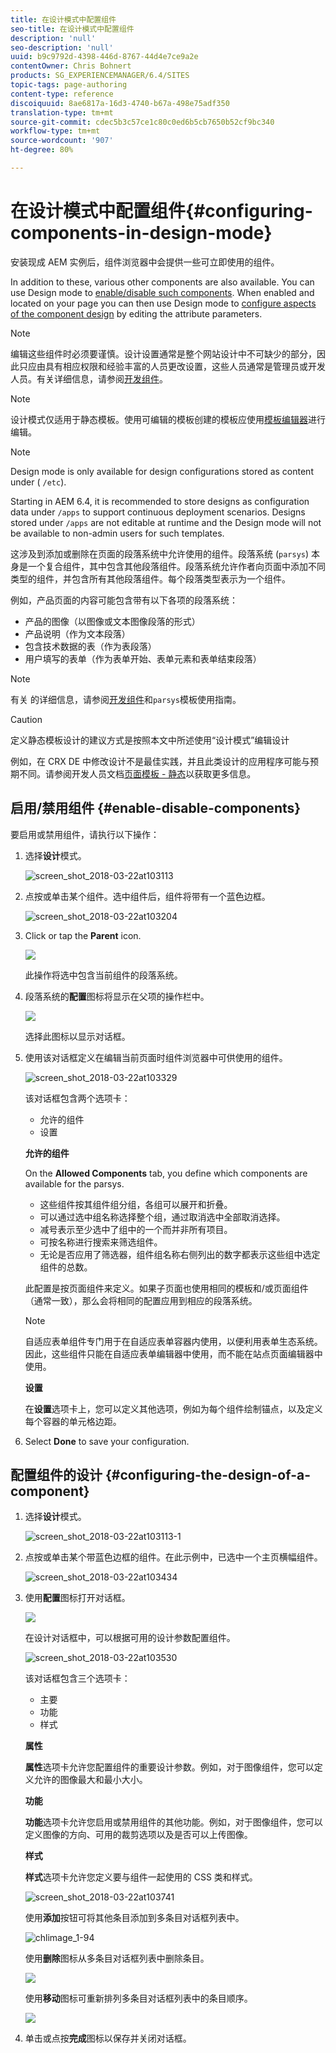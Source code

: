 ```yaml
---
title: 在设计模式中配置组件
seo-title: 在设计模式中配置组件
description: 'null'
seo-description: 'null'
uuid: b9c9792d-4398-446d-8767-44d4e7ce9a2e
contentOwner: Chris Bohnert
products: SG_EXPERIENCEMANAGER/6.4/SITES
topic-tags: page-authoring
content-type: reference
discoiquuid: 8ae6817a-16d3-4740-b67a-498e75adf350
translation-type: tm+mt
source-git-commit: cdec5b3c57ce1c80c0ed6b5cb7650b52cf9bc340
workflow-type: tm+mt
source-wordcount: '907'
ht-degree: 80%

---
```



# 在设计模式中配置组件{#configuring-components-in-design-mode}

安装现成 AEM 实例后，组件浏览器中会提供一些可立即使用的组件。

In addition to these, various other components are also available. You can use Design mode to [enable/disable such components](#enable-disable-components). When enabled and located on your page you can then use Design mode to [configure aspects of the component design](#configuring-the-design-of-a-component) by editing the attribute parameters.

>[!NOTE]
>
>编辑这些组件时必须要谨慎。设计设置通常是整个网站设计中不可缺少的部分，因此只应由具有相应权限和经验丰富的人员更改设置，这些人员通常是管理员或开发人员。有关详细信息，请参阅[开发组件](/help/sites-developing/components.md)。

>[!NOTE]
>
>设计模式仅适用于静态模板。使用可编辑的模板创建的模板应使用[模板编辑器](/help/sites-authoring/templates.md)进行编辑。

>[!NOTE]
>
>Design mode is only available for design configurations stored as content under ( `/etc`).
>
>Starting in AEM 6.4, it is recommended to store designs as configuration data under `/apps` to support continuous deployment scenarios. Designs stored under `/apps` are not editable at runtime and the Design mode will not be available to non-admin users for such templates.

这涉及到添加或删除在页面的段落系统中允许使用的组件。段落系统 (`parsys`) 本身是一个复合组件，其中包含其他段落组件。段落系统允许作者向页面中添加不同类型的组件，并包含所有其他段落组件。每个段落类型表示为一个组件。

例如，产品页面的内容可能包含带有以下各项的段落系统：

* 产品的图像（以图像或文本图像段落的形式）
* 产品说明（作为文本段落）
* 包含技术数据的表（作为表段落）
* 用户填写的表单（作为表单开始、表单元素和表单结束段落）

>[!NOTE]
>
>有关 [](/help/sites-developing/components.md) 的详细信息，请参阅[开发组件](/help/sites-developing/dev-guidelines-bestpractices.md#guidelines-for-using-templates-and-components)和`parsys`模板使用指南。

>[!CAUTION]
>
>定义静态模板设计的建议方式是按照本文中所述使用“设计模式”编辑设计
>
>例如，在 CRX DE 中修改设计不是最佳实践，并且此类设计的应用程序可能与预期不同。请参阅开发人员文档[页面模板 - 静态](/help/sites-developing/page-templates-static.md#how-template-designs-are-applied)以获取更多信息。

## 启用/禁用组件 {#enable-disable-components}

要启用或禁用组件，请执行以下操作：

1. 选择&#x200B;**设计**&#x200B;模式。

   ![screen_shot_2018-03-22at103113](assets/screen_shot_2018-03-22at103113.png)

1. 点按或单击某个组件。选中组件后，组件将带有一个蓝色边框。

   ![screen_shot_2018-03-22at103204](assets/screen_shot_2018-03-22at103204.png)

1. Click or tap the **Parent** icon.

   ![](do-not-localize/screen_shot_2018-03-22at103204.png)

   此操作将选中包含当前组件的段落系统。

1. 段落系统的&#x200B;**配置**&#x200B;图标将显示在父项的操作栏中。

   ![](do-not-localize/screen_shot_2018-03-22at103256.png)

   选择此图标以显示对话框。

1. 使用该对话框定义在编辑当前页面时组件浏览器中可供使用的组件。

   ![screen_shot_2018-03-22at103329](assets/screen_shot_2018-03-22at103329.png)

   该对话框包含两个选项卡：

   * 允许的组件
   * 设置

   **允许的组件**

   On the **Allowed Components** tab, you define which components are available for the parsys.

   * 这些组件按其组件组分组，各组可以展开和折叠。
   * 可以通过选中组名称选择整个组，通过取消选中全部取消选择。
   * 减号表示至少选中了组中的一个而并非所有项目。
   * 可按名称进行搜索来筛选组件。
   * 无论是否应用了筛选器，组件组名称右侧列出的数字都表示这些组中选定组件的总数。

   此配置是按页面组件来定义。如果子页面也使用相同的模板和/或页面组件（通常一致），那么会将相同的配置应用到相应的段落系统。

   >[!NOTE]
   >
   >自适应表单组件专门用于在自适应表单容器内使用，以便利用表单生态系统。因此，这些组件只能在自适应表单编辑器中使用，而不能在站点页面编辑器中使用。

   **设置**

   在&#x200B;**设置**&#x200B;选项卡上，您可以定义其他选项，例如为每个组件绘制锚点，以及定义每个容器的单元格边距。

1. Select **Done** to save your configuration.

## 配置组件的设计 {#configuring-the-design-of-a-component}

1. 选择&#x200B;**设计**&#x200B;模式。

   ![screen_shot_2018-03-22at103113-1](assets/screen_shot_2018-03-22at103113-1.png)

1. 点按或单击某个带蓝色边框的组件。在此示例中，已选中一个主页横幅组件。

   ![screen_shot_2018-03-22at103434](assets/screen_shot_2018-03-22at103434.png)

1. 使用&#x200B;**配置**&#x200B;图标打开对话框。

   ![](do-not-localize/screen_shot_2018-03-22at103256-1.png)

   在设计对话框中，可以根据可用的设计参数配置组件。

   ![screen_shot_2018-03-22at103530](assets/screen_shot_2018-03-22at103530.png)

   该对话框包含三个选项卡：

   * 主要
   * 功能
   * 样式

   **属性**

   **属性**&#x200B;选项卡允许您配置组件的重要设计参数。例如，对于图像组件，您可以定义允许的图像最大和最小大小。

   **功能**

   **功能**&#x200B;选项卡允许您启用或禁用组件的其他功能。例如，对于图像组件，您可以定义图像的方向、可用的裁剪选项以及是否可以上传图像。

   **样式**

   **样式**&#x200B;选项卡允许您定义要与组件一起使用的 CSS 类和样式。

   ![screen_shot_2018-03-22at103741](assets/screen_shot_2018-03-22at103741.png)

   使用&#x200B;**添加**&#x200B;按钮可将其他条目添加到多条目对话框列表中。

   ![chlimage_1-94](assets/chlimage_1-94.png)

   使用**删除**图标从多条目对话框列表中删除条目。

   ![](do-not-localize/screen_shot_2018-03-22at103809.png)

   使用&#x200B;**移动**&#x200B;图标可重新排列多条目对话框列表中的条目顺序。

   ![](do-not-localize/screen_shot_2018-03-22at103816.png)

1. 单击或点按&#x200B;**完成**&#x200B;图标以保存并关闭对话框。

